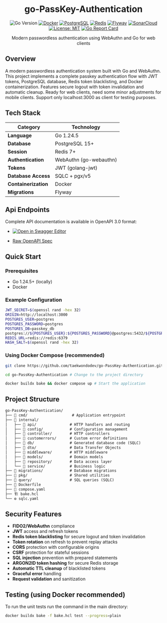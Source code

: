 <div align="center">

# go-PassKey-Authentication

![Go Version](https://img.shields.io/badge/Go-1.25.0-blue.svg)
[![Docker](https://img.shields.io/badge/Docker-2496ED?logo=docker&logoColor=white)](https://www.docker.com/)
[![PostgreSQL](https://img.shields.io/badge/PostgreSQL-4169E1?logo=postgresql&logoColor=white)](https://www.postgresql.org/)
[![Redis](https://img.shields.io/badge/Redis-DC382D?logo=redis&logoColor=white)](https://redis.io/)
[![Flyway](https://img.shields.io/badge/Flyway-CC0200?logo=flyway&logoColor=white)](https://flywaydb.org/)
[![SonarCloud](https://img.shields.io/badge/SonarCloud-F3702A?logo=sonarcloud&logoColor=white)](https://sonarcloud.io/)
[![License: MIT](https://img.shields.io/badge/License-MIT-yellow.svg)](https://opensource.org/licenses/MIT)
[![Go Report Card](https://goreportcard.com/badge/github.com/taekwondodev/go-PassKey-Authentication)](https://goreportcard.com/report/github.com/taekwondodev/go-PassKey-Authentication)

Modern passwordless authentication using WebAuthn and Go for web clients

</div>

## Overview

A modern passwordless authentication system built with Go and WebAuthn. This project implements a complete passkey authentication flow with JWT tokens, PostgreSQL database, Redis token blacklisting, and Docker containerization. Features secure logout with token invalidation and automatic cleanup. Ready for web clients, need some minor adjustments for mobile clients. Support only localhost:3000 as client for testing purposes.

## Tech Stack

| Category             | Technology             |
|----------------------|------------------------|
| **Language**         | Go 1.24.5              |
| **Database**         | PostgreSQL 15+         |
| **Session**          | Redis 7+               |
| **Authentication**   | WebAuthn (go-webauthn) |
| **Tokens**           | JWT (golang-jwt)       |
| **Database Access**  | SQLC + pgx/v5          |
| **Containerization** | Docker                 |
| **Migrations**       | Flyway                 |

## Api Endpoints

Complete API documentation is available in OpenAPI 3.0 format:

- [![Open in Swagger Editor](https://img.shields.io/badge/Swagger-Editor-%23Clojure?style=for-the-badge&logo=swagger)](https://editor.swagger.io/?url=https://raw.githubusercontent.com/taekwondodev/go-PassKey-Authentication/main/internal/api/openapi.yaml)

- [Raw OpenAPI Spec](internal/api/openapi.yaml)

## Quick Start

### Prerequisites

- Go 1.24.5+ (locally)
- Docker

### Example Configuration

```bash
JWT_SECRET=$(openssl rand -hex 32)
ORIGIN=http://localhost:3000
POSTGRES_USER=postgres
POSTGRES_PASSWORD=postgres
POSTGRES_DB=passkey_db
postgres://${POSTGRES_USER}:${POSTGRES_PASSWORD}@postgres:5432/${POSTGRES_DB}?sslmode=disable
REDIS_URL=redis://redis:6379
HASH_SALT=$(openssl rand -hex 32)
```

### Using Docker Compose (recommended)

```bash
git clone https://github.com/taekwondodev/go-PassKey-Authentication.git # Clone the repository

cd go-PassKey-Authentication # Change to the project directory

docker buildx bake && docker compose up # Start the application
```

## Project Structure

```txt
go-PassKey-Authentication/
├── 📁 cmd/                    # Application entrypoint
├── 📁 internal/
│   ├── 📁 api/               # HTTP handlers and routing
│   ├── 📁 config/            # Configuration management
│   ├── 📁 controller/        # HTTP controllers
│   ├── 📁 customerrors/      # Custom error definitions
│   ├── 📁 db/                # Generated database code (SQLC)
│   ├── 📁 dto/               # Data Transfer Objects
│   ├── 📁 middleware/        # HTTP middleware
│   ├── 📁 models/            # Domain models
│   ├── 📁 repository/        # Data access layer
│   └── 📁 service/           # Business logic
├── 📁 migrations/            # Database migrations
├── 📁 pkg/                   # Shared utilities
├── 📁 query/                 # SQL queries (SQLC)
├── 🐳 Dockerfile
├── 🐳 compose.yaml
├── 🏗️ bake.hcl
└── ⚙️ sqlc.yaml
```

## Security Features

- **FIDO2/WebAuthn** compliance
- **JWT** access and refresh tokens
- **Redis token blacklisting** for secure logout and token invalidation
- **Token rotation** on refresh to prevent replay attacks
- **CORS** protection with configurable origins
- **CSRF** protection for stateful sessions
- **SQL injection** prevention with prepared statements
- **ARGON2ID token hashing** for secure Redis storage
- **Automatic TTL cleanup** of blacklisted tokens
- **Graceful error** handling
- **Request validation** and sanitization

## Testing (using Docker recommended)

To run the unit tests run the command in the main directory:

```bash
docker buildx bake -f bake.hcl test --progress=plain
```
